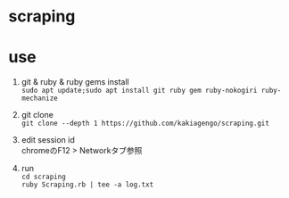 # scraping

# use

1. git & ruby & ruby gems install  
`sudo apt update;sudo apt install git ruby gem ruby-nokogiri ruby-mechanize`

3. git clone  
`git clone --depth 1 https://github.com/kakiagengo/scraping.git`

4. edit session id  
chromeのF12 > Networkタブ参照

5. run  
`cd scraping`  
`ruby Scraping.rb | tee -a log.txt`
